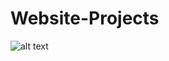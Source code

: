 # Website-Projects

![alt text](https://images.unsplash.com/photo-1481487196290-c152efe083f5?ixlib=rb-1.2.1&ixid=MnwxMjA3fDB8MHxwaG90by1wYWdlfHx8fGVufDB8fHx8&auto=format&fit=crop&w=962&q=80)
